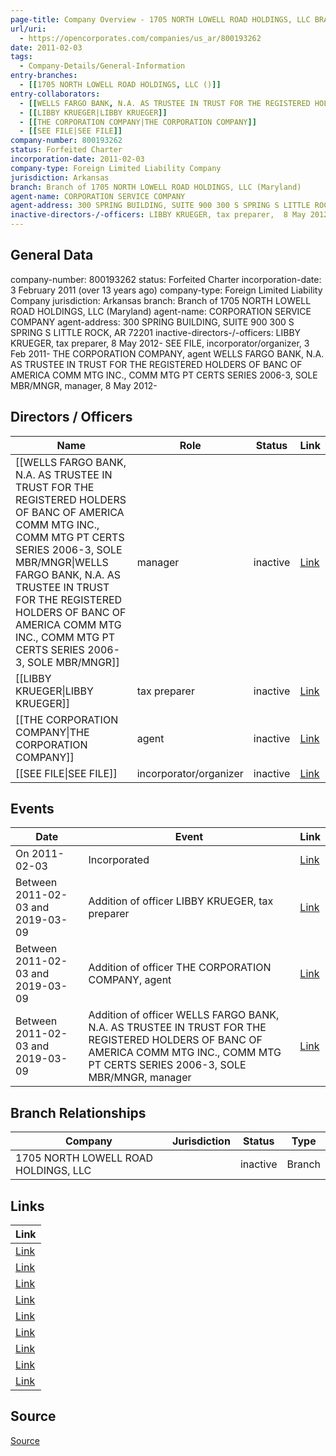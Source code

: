 ```yaml
---
page-title: Company Overview - 1705 NORTH LOWELL ROAD HOLDINGS, LLC BRANCH (Arkansas)
url/uri:
  - https://opencorporates.com/companies/us_ar/800193262
date: 2011-02-03
tags:
  - Company-Details/General-Information
entry-branches:
  - [[1705 NORTH LOWELL ROAD HOLDINGS, LLC ()]]
entry-collaborators:
  - [[WELLS FARGO BANK, N.A. AS TRUSTEE IN TRUST FOR THE REGISTERED HOLDERS OF BANC OF AMERICA COMM MTG INC., COMM MTG PT CERTS SERIES 2006-3, SOLE MBR/MNGR|WELLS FARGO BANK, N.A. AS TRUSTEE IN TRUST FOR THE REGISTERED HOLDERS OF BANC OF AMERICA COMM MTG INC., COMM MTG PT CERTS SERIES 2006-3, SOLE MBR/MNGR]]
  - [[LIBBY KRUEGER|LIBBY KRUEGER]]
  - [[THE CORPORATION COMPANY|THE CORPORATION COMPANY]]
  - [[SEE FILE|SEE FILE]]
company-number: 800193262
status: Forfeited Charter
incorporation-date: 2011-02-03
company-type: Foreign Limited Liability Company
jurisdiction: Arkansas
branch: Branch of 1705 NORTH LOWELL ROAD HOLDINGS, LLC (Maryland)
agent-name: CORPORATION SERVICE COMPANY
agent-address: 300 SPRING BUILDING, SUITE 900 300 S SPRING S LITTLE ROCK, AR 72201
inactive-directors-/-officers: LIBBY KRUEGER, tax preparer,  8 May 2012- SEE FILE, incorporator/organizer,  3 Feb 2011- THE CORPORATION COMPANY, agent WELLS FARGO BANK, N.A. AS TRUSTEE IN TRUST FOR THE REGISTERED HOLDERS OF BANC OF AMERICA COMM MTG INC., COMM MTG PT CERTS SERIES 2006-3, SOLE MBR/MNGR, manager,  8 May 2012-
---
```

## General Data
company-number: 800193262
status: Forfeited Charter
incorporation-date: 3 February 2011 (over 13 years ago)
company-type: Foreign Limited Liability Company
jurisdiction: Arkansas
branch: Branch of 1705 NORTH LOWELL ROAD HOLDINGS, LLC (Maryland)
agent-name: CORPORATION SERVICE COMPANY
agent-address: 300 SPRING BUILDING, SUITE 900 300 S SPRING S LITTLE ROCK, AR 72201
inactive-directors-/-officers: LIBBY KRUEGER, tax preparer,  8 May 2012- SEE FILE, incorporator/organizer,  3 Feb 2011- THE CORPORATION COMPANY, agent WELLS FARGO BANK, N.A. AS TRUSTEE IN TRUST FOR THE REGISTERED HOLDERS OF BANC OF AMERICA COMM MTG INC., COMM MTG PT CERTS SERIES 2006-3, SOLE MBR/MNGR, manager,  8 May 2012-

## Directors / Officers
| Name | Role | Status | Link |
|------|------|--------|------|
| [[WELLS FARGO BANK, N.A. AS TRUSTEE IN TRUST FOR THE REGISTERED HOLDERS OF BANC OF AMERICA COMM MTG INC., COMM MTG PT CERTS SERIES 2006-3, SOLE MBR/MNGR\|WELLS FARGO BANK, N.A. AS TRUSTEE IN TRUST FOR THE REGISTERED HOLDERS OF BANC OF AMERICA COMM MTG INC., COMM MTG PT CERTS SERIES 2006-3, SOLE MBR/MNGR]] | manager | inactive | [Link](https://opencorporates.com/officers/167320494) |
| [[LIBBY KRUEGER\|LIBBY KRUEGER]] | tax preparer | inactive | [Link](https://opencorporates.com/officers/247894447) |
| [[THE CORPORATION COMPANY\|THE CORPORATION COMPANY]] | agent | inactive | [Link](https://opencorporates.com/officers/252114893) |
| [[SEE FILE\|SEE FILE]] | incorporator/organizer | inactive | [Link](https://opencorporates.com/officers/861105839) |

## Events
| Date | Event | Link |
|------|-------|------|
| On 2011-02-03 | Incorporated | [Link](https://opencorporates.com/events/347300009) |
| Between 2011-02-03 and 2019-03-09 | Addition of officer LIBBY KRUEGER, tax preparer | [Link](https://opencorporates.com/events/347299973) |
| Between 2011-02-03 and 2019-03-09 | Addition of officer THE CORPORATION COMPANY, agent | [Link](https://opencorporates.com/events/347299991) |
| Between 2011-02-03 and 2019-03-09 | Addition of officer WELLS FARGO BANK, N.A. AS TRUSTEE IN TRUST FOR THE REGISTERED HOLDERS OF BANC OF AMERICA COMM MTG INC., COMM MTG PT CERTS SERIES 2006-3, SOLE MBR/MNGR, manager | [Link](https://opencorporates.com/events/347299949) |

## Branch Relationships
| Company | Jurisdiction | Status | Type |
|---------|--------------|--------|------|
| 1705 NORTH LOWELL ROAD HOLDINGS, LLC |  | inactive | Branch |

## Links
| Link |
|------|
| [Link](/events/347299991) |
| [Link](/officers/167320494) |
| [Link](/events/347299973) |
| [Link](/companies/us_md/W13905120) |
| [Link](/officers/861105839) |
| [Link](/events/347299949) |
| [Link](/officers/252114893) |
| [Link](http://www.sos.arkansas.gov/corps/search_all.php) |
| [Link](/officers/247894447) |


## Source
[Source](https://opencorporates.com/companies/us_ar/800193262)

